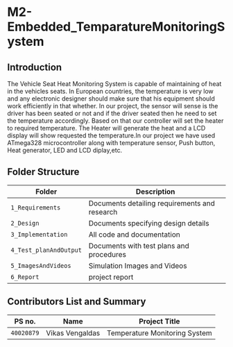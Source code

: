 # M2-Embedded_TemparatureMonitoringSystem
## Introduction
The Vehicle Seat Heat Monitoring System is capable of maintaining of heat in the vehicles seats. In European countries, the temperature is very low and any electronic designer should make sure that his equipment should work efficiently in that whether. In our project, the sensor will sense is the driver has been seated or not and if the driver seated then he need to set the temperature accordingly. Based on that our controller will set the heater to required temperature. The Heater will generate the heat and a LCD display will show requested the temperature.In our project we have used ATmega328 microcontroller along with temperature sensor, Push button, Heat generator, LED and LCD diplay,etc.



## Folder Structure
|Folder             | Description |
|-------------------| -----------------------------------------|
| `1_Requirements`   | Documents detailing requirements and research|
| `2_Design`         | Documents specifying design details|
| `3_Implementation` | All code and documentation|
| `4_Test_planAndOutput`      | Documents with test plans and procedures|
| `5_ImagesAndVideos`      | Simulation Images and Videos|
| `6_Report`      | project report|







## Contributors List and Summary
|PS no. |  Name   |    Project Title    |
|-------|---------|----------------|
| `40020879` | Vikas Vengaldas |  Temperature Monitoring System |  
